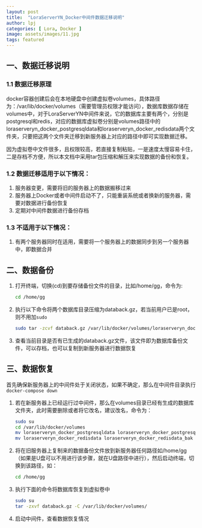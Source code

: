 ```yaml
---
layout: post
title:  "LoraServerYN_Docker中间件数据迁移说明"
author: lpj
categories: [ Lora, Docker ]
image: assets/images/11.jpg
tags: featured
---
```


## 一、数据迁移说明

### 1.1 数据迁移原理
docker容器创建后会在本地硬盘中创建虚拟卷volumes，具体路径为：/var/lib/docker/volumes（需要管理员权限才能访问），数据库数据存储在volumes中，对于LoraServerYN中间件来说，它的数据库主要有两个，分别是postgresql和redis，对应的数据库虚拟卷分别是volumes路径中的loraserveryn_docker_postgresqldata和loraserveryn_docker_redisdata两个文件夹，只要把这两个文件夹迁移到新服务器上对应的路径中即可实现数据迁移。

因为虚拟卷中文件很多，且权限较高，若直接复制粘贴，一是速度太慢容易卡住，二是存档不方便，所以本文档中采用tar包压缩和解压来实现数据的备份和恢复。

### 1.2 数据迁移适用于以下情况：
1. 服务器变更，需要将旧的服务器上的数据搬移过来
2. 服务器上Docker或者中间件启动不了，只能重装系统或者换新的服务器，需要对数据进行备份恢复
3. 定期对中间件数据进行备份存档

### **1.3 不适用于以下情况：**
1. 有两个服务器同时在适用，需要将一个服务器上的数据同步到另一个服务器中，即数据合并

## 二、数据备份

1. 打开终端，切换(cd)到要存储备份文件的目录，比如/home/gg，命令为:
    ```bash
    cd /home/gg
    ```

2. 执行以下命令将两个数据库目录压缩为databack.gz，若当前用户已是root，则不用加`sudo`
    ```bash
    sudo tar -zcvf databack.gz /var/lib/docker/volumes/loraserveryn_docker_*
    ```

3. 查看当前目录是否有已生成的databack.gz文件，该文件即为数据库备份文件，可以存档，也可以复制到新服务器进行数据恢复

## 三、数据恢复
首先确保新服务器上的中间件处于关闭状态，如果不确定，那么在中间件目录执行`docker-compose down`

1. 若在新服务器上已经运行过中间件，那么在volumes目录已经有生成的数据库文件夹，此时需要删除或者将它改名，建议改名，命令为：
    ```bash
    sudo su
    cd /var/lib/docker/volumes
    mv loraserveryn_docker_postgresqldata loraserveryn_docker_postgresqldata_bak
    mv loraserveryn_docker_redisdata loraserveryn_docker_redisdata_bak
    ```

2. 将在旧服务器上复制来的数据备份文件放到新服务器任何路径如/home/gg（如果是U盘可以不用进行该步骤，就在U盘路径中进行），然后启动终端，切换到该路径，如：
    ```bash
    cd /home/gg
    ```

3. 执行下面的命令将数据库恢复到虚拟卷中
    ```bash
    sudo su
    tar -zxvf databack.gz -C /var/lib/docker/volumes/
    ```

4. 启动中间件，查看数据恢复情况
  
